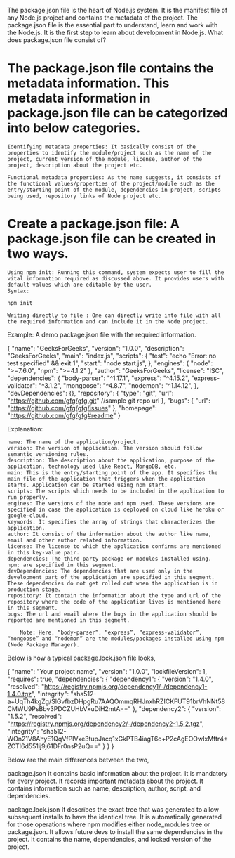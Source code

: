 The package.json file is the heart of Node.js system. It is the manifest file of any Node.js project and contains the metadata of the project. The package.json file is the essential part to understand, learn and work with the Node.js. It is the first step to learn about development in Node.js.
What does package.json file consist of?

# The package.json file contains the metadata information. This metadata information in package.json file can be categorized into below categories.

    Identifying metadata properties: It basically consist of the properties to identify the module/project such as the name of the project, current version of the module, license, author of the project, description about the project etc.

    Functional metadata properties: As the name suggests, it consists of the functional values/properties of the project/module such as the entry/starting point of the module, dependencies in project, scripts being used, repository links of Node project etc.

# Create a package.json file: A package.json file can be created in two ways.

    Using npm init: Running this command, system expects user to fill the vital information required as discussed above. It provides users with default values which are editable by the user.
    Syntax:

    npm init

    Writing directly to file : One can directly write into file with all the required information and can include it in the Node project.

Example: A demo package.json file with the required information.

{
"name": "GeeksForGeeks",
"version": "1.0.0",
"description": "GeeksForGeeks",
"main": "index.js",
"scripts": {
"test": "echo \"Error: no test specified\" && exit 1",
"start": "node start.js",
},
"engines": {
"node": ">=7.6.0",
"npm": ">=4.1.2"
},
"author": "GeeksForGeeks",
"license": "ISC",
"dependencies": {
"body-parser": "^1.17.1",
"express": "^4.15.2",
"express-validator": "^3.1.2",
"mongoose": "^4.8.7",
"nodemon": "^1.14.12",
},
"devDependencies": {},
"repository": {
"type": "git",
"url": "https://github.com/gfg/gfg.git" //sample git repo url
},
"bugs": {
"url": "https://github.com/gfg/gfg/issues"
},
"homepage": "https://github.com/gfg/gfg#readme"
}


Explanation:

    name: The name of the application/project.
    version: The version of application. The version should follow semantic versioning rules.
    description: The description about the application, purpose of the application, technology used like React, MongoDB, etc.
    main: This is the entry/starting point of the app. It specifies the main file of the application that triggers when the application starts. Application can be started using npm start.
    scripts: The scripts which needs to be included in the application to run properly.
    engines: The versions of the node and npm used. These versions are specified in case the application is deployed on cloud like heroku or google-cloud.
    keywords: It specifies the array of strings that characterizes the application.
    author: It consist of the information about the author like name, email and other author related information.
    license: The license to which the application confirms are mentioned in this key-value pair.
    dependencies: The third party package or modules installed using.
    npm: are specified in this segment.
    devDependencies: The dependencies that are used only in the development part of the application are specified in this segment. These dependencies do not get rolled out when the application is in production stage.
    repository: It contain the information about the type and url of the repository where the code of the application lives is mentioned here in this segment.
    bugs: The url and email where the bugs in the application should be reported are mentioned in this segment.

        Note: Here, “body-parser”, “express”, “express-validator”, “mongoose” and “nodemon” are the modules/packages installed using npm (Node Package Manager).

Below is how a typical package.lock.json file looks,

{
    "name": "Your project name",
    "version": "1.0.0",
    "lockfileVersion": 1,
    "requires": true,
    "dependencies": {
        "dependency1": {
            "version": "1.4.0",
            "resolved": 
"https://registry.npmjs.org/dependency1/-/dependency1-1.4.0.tgz",
            "integrity": 
"sha512-a+UqTh4kgZg/SlGvfbzDHpgRu7AAQOmmqRHJnxhRZICKFUT91brVhNNt58CMWU9PsBbv3PDCZUHbVxuDiH2mtA=="
        },
        "dependency2": {
            "version": "1.5.2",
            "resolved": 
"https://registry.npmjs.org/dependency2/-/dependency2-1.5.2.tgz",
            "integrity": 
"sha512-WOn21V8AhyE1QqVfPIVxe3tupJacq1xGkPTB4iagT6o+P2cAgEOOwIxMftr4+ZCTI6d551ij9j61DFr0nsP2uQ=="
        }
    }
}

Below are the main differences between the two,

package.json
    It contains basic information about the project.
    It is mandatory for every project.
    It records important metadata about the project.
    It contains information such as name, description, author, script, and dependencies.

package.lock.json
 	It describes the exact tree that was generated to allow subsequent installs to have the identical tree.
 	It is automatically generated for those operations where npm modifies either node_modules tree or package.json.
 	It allows future devs to install the same dependencies in the project.
 	It contains the name, dependencies, and locked version of the project. 
